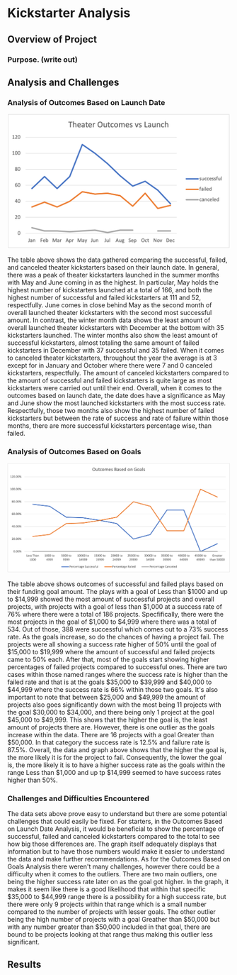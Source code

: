 # Kickstarter Analysis
## Overview of Project  
### Purpose. (write out)

## Analysis and Challenges

### Analysis of Outcomes Based on Launch Date

![This is an image](https://github.com/belennlopezvega/kickstarter-analysis/blob/main/Theater_Outcomes_vs_Launch.png)

The table above shows the data gathered comparing the successful, failed, and canceled theater kickstarters based on their launch date. In general, there was a peak of theater kickstarters launched in the summer months with May and June coming in as the highest. In particular, May holds the highest number of kickstarters launched at a total of 166, and both the highest number of successful and failed kickstarters at 111 and 52, respectfully. June comes in close behind May as the second month of overall launched theater kickstarters with the second most successful amount. In contrast, the winter month data shows the least amount of overall launched theater kickstarters with December at the bottom with 35 kickstarters launched. The winter months also show the least amount of successful kickstarters, almost totaling the same amount of failed kickstarters in December with 37 successful and 35 failed. When it comes to canceled theater kickstarters, throughout the year the average is at 3 except for in January and October where there were 7 and 0 canceled kickstarters, respectfully. The amount of canceled kickstarters compared to the amount of successful and failed kickstarters is quite large as most kickstarters were carried out until their end. Overall, when it comes to the outcomes based on launch date, the date does have a significance as May and June show the most launched kickstarters with the most success rate. Respectfully, those two months also show the highest number of failed kickstarters but between the rate of success and rate of failure within those months, there are more successful kickstarters percentage wise, than failed.

### Analysis of Outcomes Based on Goals

![This is an image](https://github.com/belennlopezvega/kickstarter-analysis/blob/main/Outcomes_vs_Goals.png)

The table above shows outcomes of successful and failed plays based on their funding goal amount. The plays with a goal of Less than $1000 and up to $14,999 showed the most amount of successful projects and overall projects, with projects with a goal of less than $1,000 at a success rate of 76% where there were a total of 186 projects. Specfifically, there were the most projects in the goal of $1,000 to $4,999 where there was a total of 534. Out of those, 388 were successful which comes out to a 73% success rate.  As the goals increase, so do the chances of having a project fail. The projects were all showing a success rate higher of 50% until the goal of $15,000 to $19,999 where the amount of successful and failed projects came to 50% each. After that, most of the goals start showing higher percentages of failed projects compared to successful ones. There are two cases within those named ranges where the success rate is higher than the failed rate and that is at the goals $35,000 to $39,999 and $40,000 to $44,999 where the success rate is 66% within those two goals. It's also important to note that between $25,000 and $49,999 the amount of projects also goes significantly down with the most being 11 projects with the goal $30,000 to $34,000, and there being only 1 project at the goal $45,000 to $49,999. This shows that the higher the goal is, the least amount of projects there are. However, there is one outlier as the goals increase within the data. There are 16 projects with a goal Greater than $50,000. In that category the success rate is 12.5% and failure rate is 87.5%. Overall, the data and graph above shows that the higher the goal is, the more likely it is for the project to fail. Consequently, the lower the goal is, the more likely it is to have a higher success rate as the goals within the range Less than $1,000 and up tp $14,999 seemed to have success rates higher than 50%. 

### Challenges and Difficulties Encountered

The data sets above prove easy to understand but there are some potential challenges that could easily be fixed. For starters, in the Outcomes Based on Launch Date Analysis, it would be beneficial to show the percentage of successful, failed and canceled kickstarters compared to the total to see how big those differences are. The graph itself adequately displays that information but to have those numbers would make it easier to understand the data and make further recommendations. As for the Outcomes Based on Goals Analysis there weren't many challenges, however there could be a difficulty when it comes to the outliers. There are two main outliers, one being the higher success rate later on as the goal got higher. In the graph, it makes it seem like there is a good likelihood that within that specific $35,000 to $44,999 range there is a possibility for a high success rate, but there were only 9 projects within that range which is a small number compared to the number of projects with lesser goals. The other outlier being the high number of projects with a goal Greather than $50,000 but with any number greater than $50,000 included in that goal, there are bound to be projects looking at that range thus making this outlier less significant. 

## Results
